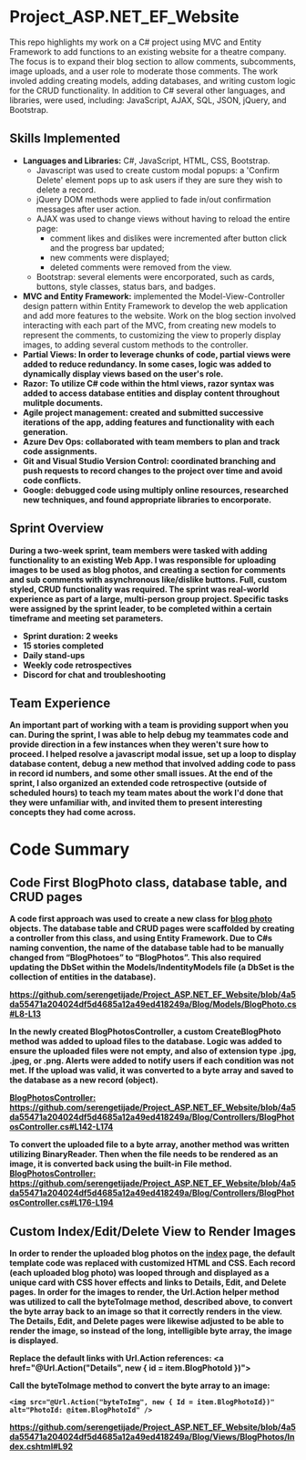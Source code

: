 # Project_ASP.NET_EF_Website
This repo highlights my work on a C# project using MVC and Entity Framework to add functions to an existing website for a theatre company. The focus is to expand their blog section to allow comments, subcomments, image uploads, and a user role to moderate those comments. The work involed adding creating models, adding databases, and writing custom logic for the CRUD functionality. In addition to C# several other languages, and libraries, were used, including: JavaScript, AJAX, SQL, JSON, jQuery, and Bootstrap.

## Skills Implemented
- <b>Languages and Libraries:</b> C#, JavaScript, HTML, CSS, Bootstrap.
    - Javascript was used to create custom modal popups: a 'Confirm Delete' element pops up to ask users if they are sure they wish to delete a record.
    - jQuery DOM methods were applied to fade in/out confirmation messages after user action. 
    - AJAX was used to change views without having to reload the entire page: 
        - comment likes and dislikes were incremented after button click and the progress bar updated; 
        - new comments were displayed; 
        - deleted comments were removed from the view.
    - Bootstrap: several elements were encorporated, such as cards, buttons, style classes, status bars, and badges.
- <b>MVC and Entity Framework:</b> implemented the Model-View-Controller design pattern within Entity Framework to develop the web application and add more features to the website. Work on the blog section involved interacting with each part of the MVC, from creating new models to represent the comments, to customizing the view to properly display images, to adding several custom methods to the controller.
- <b>Partial Views: In order to leverage chunks of code, partial views were added to reduce redundancy. In some cases, logic was added to dynamically display views based on the user's role.  
- <b>Razor:</b> To utilize C# code within the html views, razor syntax was added to access database entities and display content throughout mulitple documents. 
- <b>Agile project management:</b> created and submitted successive iterations of the app, adding features and functionality with each generation.
- <b>Azure Dev Ops:</b> collaborated with team members to plan and track code assignments.
- <b>Git and Visual Studio Version Control:</b> coordinated branching and push requests to record changes to the project over time and avoid code conflicts.
- <b>Google:</b> debugged code using multiply online resources, researched new techniques, and found appropriate libraries to encorporate.

## Sprint Overview
During a two-week sprint, team members were tasked with adding functionality to an existing Web App. I was responsible for uploading images to be used as blog photos, and creating a section for comments and sub comments with asynchronous like/dislike buttons. Full, custom styled, CRUD functionality was required. 
The sprint was real-world experience as part of a large, multi-person group project. 
Specific tasks were assigned by the sprint leader, to be completed within a certain timeframe and meeting set parameters.
- Sprint duration: 2 weeks
- 15 stories completed
- Daily stand-ups
- Weekly code retrospectives
- Discord for chat and troubleshooting

## Team Experience
An important part of working with a team is providing support when you can. During the sprint, I was able to help debug my teammates code and provide direction in a few instances when they weren't sure how to proceed. I helped resolve a javascript modal issue, set up a loop to display database content, debug a new method that involved adding code to pass in record id numbers, and some other small issues. At the end of the sprint, I also organized an extended code retrospective (outside of scheduled hours) to teach my team mates about the work I'd done that they were unfamiliar with, and invited them to present interesting concepts they had come across. 

# Code Summary
## Code First BlogPhoto class, database table, and CRUD pages
A code first approach was used to create a new class for [blog photo](https://github.com/serengetijade/Project_ASP.NET_EF_Website/blob/main/Blog/Models/BlogPhoto.cs#L8) objects. The database table and CRUD pages were scaffolded by creating a controller from this class, and using Entity Framework. Due to C#s naming convention, the name of the database table had to be manually changed from “BlogPhotoes” to “BlogPhotos”. This also required updating the DbSet within the Models/IndentityModels file (a DbSet is the collection of entities in the database).

https://github.com/serengetijade/Project_ASP.NET_EF_Website/blob/4a5da55471a204024df5d4685a12a49ed418249a/Blog/Models/BlogPhoto.cs#L8-L13

In the newly created BlogPhotosController, a custom CreateBlogPhoto method was added to upload files to the database. Logic was added to ensure the uploaded files were not empty, and also of extension type .jpg, .jpeg, or .png. Alerts were added to notify users if each condition was not met. If the upload was valid, it was converted to a byte array and saved to the database as a new record (object). 

[BlogPhotosController:](https://github.com/serengetijade/Project_ASP.NET_EF_Website/blob/main/Blog/Controllers/BlogPhotosController.cs)
https://github.com/serengetijade/Project_ASP.NET_EF_Website/blob/4a5da55471a204024df5d4685a12a49ed418249a/Blog/Controllers/BlogPhotosController.cs#L142-L174

To convert the uploaded file to a byte array, another method was written utilizing BinaryReader. Then when the file needs to be rendered as an image, it is converted back using the built-in File method. 
[BlogPhotosController:](https://github.com/serengetijade/Project_ASP.NET_EF_Website/blob/main/Blog/Controllers/BlogPhotosController.cs)
https://github.com/serengetijade/Project_ASP.NET_EF_Website/blob/4a5da55471a204024df5d4685a12a49ed418249a/Blog/Controllers/BlogPhotosController.cs#L176-L194

## Custom Index/Edit/Delete View to Render Images
In order to render the uploaded blog photos on the [index](https://github.com/serengetijade/Project_ASP.NET_EF_Website/blob/main/Blog/Views/BlogPhotos/Index.cshtml#L91) page, the default template code was replaced with customized HTML and CSS. Each record (each uploaded blog photo) was looped through and displayed as a unique card with CSS hover effects and links to Details, Edit, and Delete pages. In order for the images to render, the Url.Action helper method was utilized to call the byteToImage method, described above, to convert the byte array back to an image so that it correctly renders in the view. The Details, Edit, and Delete pages were likewise adjusted to be able to render the image, so instead of the long, intelligible byte array, the image is displayed. 

Replace the default links with Url.Action references: 
                <a href="@Url.Action("Details", new { id = item.BlogPhotoId })">

Call the byteToImage method to convert the byte array to an image:
```
<img src="@Url.Action("byteToImg", new { Id = item.BlogPhotoId})" alt="PhotoId: @item.BlogPhotoId" />
```
https://github.com/serengetijade/Project_ASP.NET_EF_Website/blob/4a5da55471a204024df5d4685a12a49ed418249a/Blog/Views/BlogPhotos/Index.cshtml#L92
